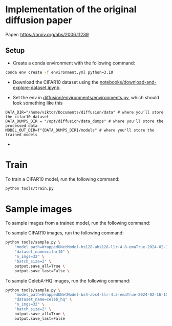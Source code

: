 

# Implementation of the original diffusion paper

Paper: https://arxiv.org/abs/2006.11239


## Setup

- Create a conda environment with the following command:

```bash
conda env create -f environment.yml python=3.10
```


- Download the CIFAR10 dataset using the [notebooks/download-and-explore-dataset.ipynb](notebooks/download-and-explore-dataset.ipynb). 

- Set the env in [diffusion/environments/environments.py](diffusion/environments/environments.py), which should look something like this

```text
DATA_DIR="/home/viktor/Documents/diffusion/data" # where you'll store the cifar10 dataset
DATA_DUMPS_DIR = "/opt/diffusion/data_dumps" # where you'll store the processed data
MODEL_OUT_DIR=f"{DATA_DUMPS_DIR}/models" # where you'll store the trained models
```

- 


# Train


To train a CIFAR10 model, run the following command:
```bash
python tools/train.py
```


# Sample images

To sample images from a trained model, run the following command:


To sample CIFAR10 images, run the following command:


```bash
python tools/sample.py \
    "model_path=WrappedUNetModel-bs128-abs128-llr-4.8-emaTrue-2024-02-17-10-39-45-last-model" \
    "dataset_name=cifar10" \
    "n_imgs=32" \
    "batch_size=2" \
    output.save_all=True \
    output.save_last=False \
```



To sample CelebA-HQ images, run the following command:



```bash
python tools/sample.py \
    "model_path=WrappedUNetModel-bs4-abs4-llr-4.5-emaTrue-2024-02-16-10-53-52-last-model" \
    "dataset_name=celeb_hq" \
    "n_imgs=32" \
    "batch_size=2" \
    output.save_all=True \
    output.save_last=False
```